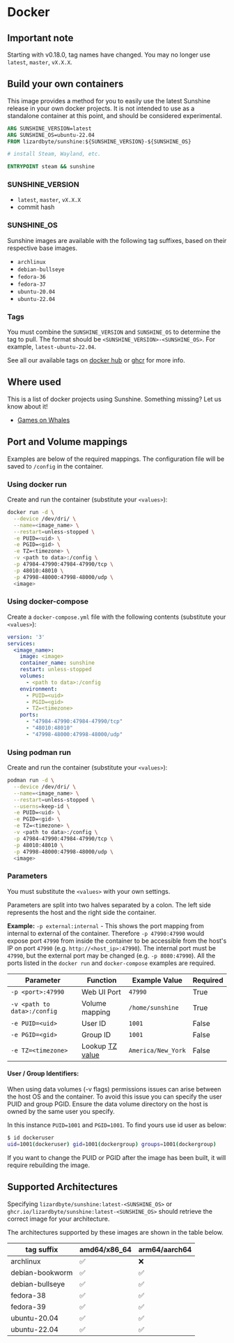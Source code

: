 # Docker

## Important note
Starting with v0.18.0, tag names have changed. You may no longer use `latest`, `master`, `vX.X.X`.

## Build your own containers
This image provides a method for you to easily use the latest Sunshine release in your own docker projects. It is not
intended to use as a standalone container at this point, and should be considered experimental.

```dockerfile
ARG SUNSHINE_VERSION=latest
ARG SUNSHINE_OS=ubuntu-22.04
FROM lizardbyte/sunshine:${SUNSHINE_VERSION}-${SUNSHINE_OS}

# install Steam, Wayland, etc.

ENTRYPOINT steam && sunshine
```

### SUNSHINE_VERSION
- `latest`, `master`, `vX.X.X`
- commit hash

### SUNSHINE_OS
Sunshine images are available with the following tag suffixes, based on their respective base images.

- `archlinux`
- `debian-bullseye`
- `fedora-36`
- `fedora-37`
- `ubuntu-20.04`
- `ubuntu-22.04`

### Tags
You must combine the `SUNSHINE_VERSION` and `SUNSHINE_OS` to determine the tag to pull. The format should be
`<SUNSHINE_VERSION>-<SUNSHINE_OS>`. For example, `latest-ubuntu-22.04`.

See all our available tags on [docker hub](https://hub.docker.com/r/lizardbyte/sunshine/tags) or
[ghcr](https://github.com/LizardByte/Sunshine/pkgs/container/sunshine/versions) for more info.

## Where used
This is a list of docker projects using Sunshine. Something missing? Let us know about it!

- [Games on Whales](https://games-on-whales.github.io)

## Port and Volume mappings
Examples are below of the required mappings. The configuration file will be saved to `/config` in the container.

### Using docker run
Create and run the container (substitute your `<values>`):

```bash
docker run -d \
  --device /dev/dri/ \
  --name=<image_name> \
  --restart=unless-stopped \
  -e PUID=<uid> \
  -e PGID=<gid> \
  -e TZ=<timezone> \
  -v <path to data>:/config \
  -p 47984-47990:47984-47990/tcp \
  -p 48010:48010 \
  -p 47998-48000:47998-48000/udp \
  <image>
```

### Using docker-compose
Create a `docker-compose.yml` file with the following contents (substitute your `<values>`):

```yaml
version: '3'
services:
  <image_name>:
    image: <image>
    container_name: sunshine
    restart: unless-stopped
    volumes:
      - <path to data>:/config
    environment:
      - PUID=<uid>
      - PGID=<gid>
      - TZ=<timezone>
    ports:
      - "47984-47990:47984-47990/tcp"
      - "48010:48010"
      - "47998-48000:47998-48000/udp"
```

### Using podman run
Create and run the container (substitute your `<values>`):

```bash
podman run -d \
  --device /dev/dri/ \
  --name=<image_name> \
  --restart=unless-stopped \
  --userns=keep-id \
  -e PUID=<uid> \
  -e PGID=<gid> \
  -e TZ=<timezone> \
  -v <path to data>:/config \
  -p 47984-47990:47984-47990/tcp \
  -p 48010:48010 \
  -p 47998-48000:47998-48000/udp \
  <image>
```

### Parameters
You must substitute the `<values>` with your own settings.

Parameters are split into two halves separated by a colon. The left side represents the host and the right side the
container.

**Example:** `-p external:internal` - This shows the port mapping from internal to external of the container.
Therefore `-p 47990:47990` would expose port `47990` from inside the container to be accessible from the host's IP on
port `47990` (e.g. `http://<host_ip>:47990`). The internal port must be `47990`, but the external port may be changed
(e.g. `-p 8080:47990`). All the ports listed in the `docker run` and `docker-compose` examples are required.


| Parameter                   | Function             | Example Value      | Required |
|-----------------------------|----------------------|--------------------|----------|
| `-p <port>:47990`           | Web UI Port          | `47990`            | True     |
| `-v <path to data>:/config` | Volume mapping       | `/home/sunshine`   | True     |
| `-e PUID=<uid>`             | User ID              | `1001`             | False    |
| `-e PGID=<gid>`             | Group ID             | `1001`             | False    |
| `-e TZ=<timezone>`          | Lookup [TZ value][1] | `America/New_York` | False    |

[1]: https://en.wikipedia.org/wiki/List_of_tz_database_time_zones

#### User / Group Identifiers:
When using data volumes (-v flags) permissions issues can arise between the host OS and the container. To avoid this
issue you can specify the user PUID and group PGID. Ensure the data volume directory on the host is owned by the same
user you specify.

In this instance `PUID=1001` and `PGID=1001`. To find yours use id user as below:

```bash
$ id dockeruser
uid=1001(dockeruser) gid=1001(dockergroup) groups=1001(dockergroup)
```

If you want to change the PUID or PGID after the image has been built, it will require rebuilding the image.

## Supported Architectures

Specifying `lizardbyte/sunshine:latest-<SUNSHINE_OS>` or `ghcr.io/lizardbyte/sunshine:latest-<SUNSHINE_OS>` should
retrieve the correct image for your architecture.

The architectures supported by these images are shown in the table below.

| tag suffix      | amd64/x86_64 | arm64/aarch64 |
|-----------------|--------------|---------------|
| archlinux       | ✅            | ❌             |
| debian-bookworm | ✅            | ✅             |
| debian-bullseye | ✅            | ✅             |
| fedora-38       | ✅            | ✅             |
| fedora-39       | ✅            | ✅             |
| ubuntu-20.04    | ✅            | ✅             |
| ubuntu-22.04    | ✅            | ✅             |
